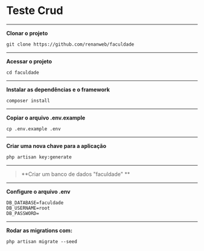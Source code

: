 	

**Teste Crud**
==============================================

------------------------------------------

**Clonar o projeto**

    git clone https://github.com/renanweb/faculdade


----------

**Acessar o projeto**

    cd faculdade

----------

**Instalar as dependências e o framework**

    composer install

----------

**Copiar o arquivo .env.example**

    cp .env.example .env

----------

**Criar uma nova chave para a aplicação**

    php artisan key:generate

----------

>**Criar um banco de dados "faculdade" **
    
----------

**Configure o arquivo  .env**

    DB_DATABASE=faculdade
    DB_USERNAME=root
    DB_PASSWORD=

----------


**Rodar as migrations com:**

    php artisan migrate --seed    



 
